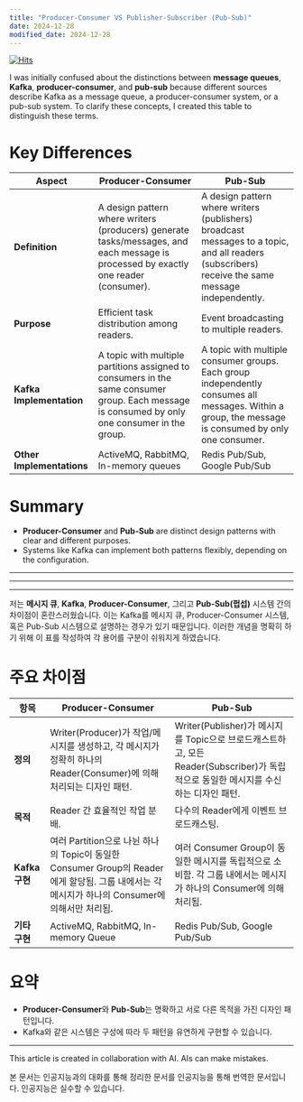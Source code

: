 ```yaml
---
title: "Producer-Consumer VS Publisher-Subscriber (Pub-Sub)"
date: 2024-12-28
modified_date: 2024-12-28
---
```


[![Hits](https://hits.seeyoufarm.com/api/count/incr/badge.svg?url=https%3A%2F%2Fcolacap.github.io%2Fproducer-consumer-vs-publisher-subscriber.html&count_bg=%2340D135&title_bg=%23555555&icon=&icon_color=%23E7E7E7&title=hits&edge_flat=false)](https://hits.seeyoufarm.com)

I was initially confused about the distinctions between **message queues**, **Kafka**, **producer-consumer**, and **pub-sub** because different sources describe Kafka as a message queue, a producer-consumer system, or a pub-sub system. To clarify these concepts, I created this table to distinguish these terms.

# Key Differences

| **Aspect**                | **Producer-Consumer**                                                                                                                          | **Pub-Sub**                                                                                                                                          |
| ------------------------- | ---------------------------------------------------------------------------------------------------------------------------------------------- | ---------------------------------------------------------------------------------------------------------------------------------------------------- |
| **Definition**            | A design pattern where writers (producers) generate tasks/messages, and each message is processed by exactly one reader (consumer).            | A design pattern where writers (publishers) broadcast messages to a topic, and all readers (subscribers) receive the same message independently.     |
| **Purpose**               | Efficient task distribution among readers.                                                                                                     | Event broadcasting to multiple readers.                                                                                                              |
| **Kafka Implementation**  | A topic with multiple partitions assigned to consumers in the same consumer group. Each message is consumed by only one consumer in the group. | A topic with multiple consumer groups. Each group independently consumes all messages. Within a group, the message is consumed by only one consumer. |
| **Other Implementations** | ActiveMQ, RabbitMQ, In-memory queues                                                                                                           | Redis Pub/Sub, Google Pub/Sub                                                                                                                        |

# Summary

- **Producer-Consumer** and **Pub-Sub** are distinct design patterns with clear and different purposes.
- Systems like Kafka can implement both patterns flexibly, depending on the configuration.

---
---
---

저는 **메시지 큐**, **Kafka**, **Producer-Consumer**, 그리고 **Pub-Sub(펍섭)** 시스템 간의 차이점이 혼란스러웠습니다. 이는 Kafka를 메시지 큐, Producer-Consumer 시스템, 혹은 Pub-Sub 시스템으로 설명하는 경우가 있기 때문입니다. 이러한 개념을 명확히 하기 위해 이 표를 작성하여 각 용어를 구분이 쉬워지게 하였습니다.

# 주요 차이점

| **항목**                  | **Producer-Consumer**                                                                                                                           | **Pub-Sub**                                                                                                                                        |
| ------------------------- | ----------------------------------------------------------------------------------------------------------------------------------------------- | ------------------------------------------------------------------------------------------------------------------------------------------------ |
| **정의**                 | Writer(Producer)가 작업/메시지를 생성하고, 각 메시지가 정확히 하나의 Reader(Consumer)에 의해 처리되는 디자인 패턴.                            | Writer(Publisher)가 메시지를 Topic으로 브로드캐스트하고, 모든 Reader(Subscriber)가 독립적으로 동일한 메시지를 수신하는 디자인 패턴.                  |
| **목적**                 | Reader 간 효율적인 작업 분배.                                                                                                                    | 다수의 Reader에게 이벤트 브로드캐스팅.                                                                                                             |
| **Kafka 구현**           | 여러 Partition으로 나뉜 하나의 Topic이 동일한 Consumer Group의 Reader에게 할당됨. 그룹 내에서는 각 메시지가 하나의 Consumer에 의해서만 처리됨.                | 여러 Consumer Group이 동일한 메시지를 독립적으로 소비함. 각 그룹 내에서는 메시지가 하나의 Consumer에 의해 처리됨.                                   |
| **기타 구현**            | ActiveMQ, RabbitMQ, In-memory Queue                                                                                                              | Redis Pub/Sub, Google Pub/Sub                                                                                                                     |

# 요약

- **Producer-Consumer**와 **Pub-Sub**는 명확하고 서로 다른 목적을 가진 디자인 패턴입니다.
- Kafka와 같은 시스템은 구성에 따라 두 패턴을 유연하게 구현할 수 있습니다.

---

This article is created in collaboration with AI. AIs can make mistakes.

본 문서는 인공지능과의 대화를 통해 정리한 문서를 인공지능을 통해 번역한 문서입니다. 인공지능은 실수할 수 있습니다.
